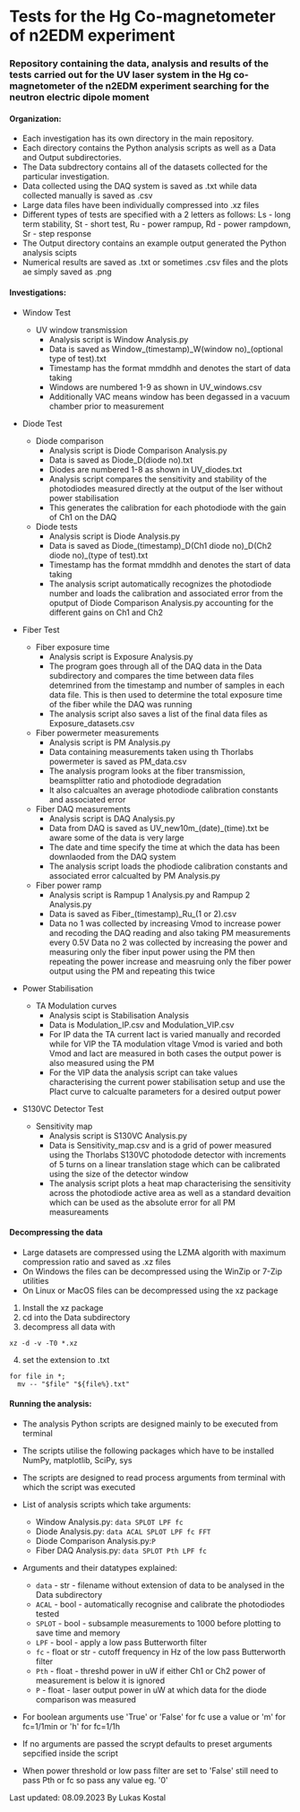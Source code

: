 # Tests for the Hg Co-magnetometer of n2EDM experiment
### Repository containing the data, analysis and results of the tests carried out for the UV laser system in the Hg co-magnetometer of the n2EDM experiment searching for the neutron electric dipole moment

#### Organization:
- Each investigation has its own directory in the main repository.
- Each directory contains the Python analysis scripts as well as a Data and Output subdirectories.
- The Data subdrectory contains all of the datasets collected for the particular investigation.
- Data collected using the DAQ system is saved as .txt while data collected manually is saved as .csv
- Large data files have been individually compressed into .xz files
- Different types of tests are specified with a 2 letters as follows:
  Ls - long term stability, St - short test, Ru - power rampup, Rd - power rampdown, Sr - step response
- The Output directory contains an example output generated the Python analysis scipts
- Numerical results are saved as .txt or sometimes .csv files and the plots ae simply saved as .png

#### Investigations:
- Window Test
  - UV window transmission
    - Analysis script is Window Analysis.py
    - Data is saved as Window\_(timestamp)\_W(window no)\_(optional type of test).txt
    - Timestamp has the format mmddhh and denotes the start of data taking
    - Windows are numbered 1-9 as shown in UV_windows.csv
    - Additionally VAC means window has been degassed in a vacuum chamber prior to measurement

- Diode Test
  - Diode comparison
    - Analysis script is Diode Comparison Analysis.py
    - Data is saved as Diode\_D(diode no).txt
    - Diodes are numbered 1-8 as shown in UV\_diodes.txt
    - Analysis script compares the sensitivity and stability of the photodiodes measured directly at the output of the
      lser without power stabilisation
    - This generates the calibration for each photodiode with the gain of Ch1 on the DAQ
  - Diode tests
    - Analysis script is Diode Analysis.py
    - Data is saved as Diode\_(timestamp)\_D(Ch1 diode no)\_D(Ch2 diode no)\_(type of test).txt
    - Timestamp has the format mmddhh and denotes the start of data taking
    - The analysis script automatically recognizes the photodiode number and loads the calibration and associated error
          from the oputput of Diode Comparison Analysis.py accounting for the different gains on Ch1 and Ch2

- Fiber Test
  - Fiber exposure time
    - Analysis script is Exposure Analysis.py
    - The program goes through all of the DAQ data in the Data subdirectory and compares the time between data files
      detemrined from the timestamp and number of samples in each data file. This is then used to determine the total
      exposure time of the fiber while the DAQ was running
    - The analysis script also saves a list of the final data files as Exposure\_datasets.csv
  - Fiber powermeter measurements
    - Analysis script is PM Analysis.py
    - Data containing measurements taken using th Thorlabs powermeter is saved as PM\_data.csv
    - The analysis program looks at the fiber transmission, beamsplitter ratio and photodiode degradation
    - It also calcualtes an average photodiode calibration constants and associated error
  - Fiber DAQ measurements
    - Analysis script is DAQ Analysis.py
    - Data from DAQ is saved as UV\_new10m\_(date)\_(time).txt be aware some of the data is very large
    - The date and time specify the time at which the data has been downlaoded from the DAQ system
    - The analysis script loads the phodiode calibration constants and associated error calcualted by PM Analysis.py
  - Fiber power ramp
    - Analysis script is Rampup 1 Analysis.py and Rampup 2 Analysis.py
    - Data is saved as Fiber\_(timestamp)\_Ru\_(1 or 2).csv
    - Data no 1 was collected by increasing Vmod to increase power and recoding the DAQ reading and also taking PM measurements
      every 0.5V
      Data no 2 was collected by increasing the power and measuring only the fiber input power using the PM then repeating the
      power increase and measruing only the fiber power output using the PM and repeating this twice  

- Power Stabilisation
  - TA Modulation curves
    - Analysis scipt is Stabilisation Analysis
    - Data is Modulation\_IP.csv and Modulation\_VIP.csv
    - For IP data the TA current Iact is varied manually and recorded while for VIP the TA modulation vltage Vmod is varied
      and both Vmod and Iact are measured in both cases the output power is also measured using the PM
    - For the VIP data the analysis script can take values characterising the current power stabilisation setup and use the PIact curve
      to calcualte parameters for a desired output power

- S130VC Detector Test
  - Sensitivity map
    - Analysis script is S130VC Analysis.py
    - Data is Sensitivity\_map.csv and is a grid of power measured using the Thorlabs S130VC photodode detector with increments of 5 turns on
      a linear translation stage which can be calibrated using the size of the detector window
    - The analysis script plots a heat map characterising the sensitivity across the photodiode active area as well as a standard devaition
      which can be used as the absolute error for all PM measureaments

#### Decompressing the data
- Large datasets are compressed using the LZMA algorith with maximum compression ratio and saved as .xz files
- On Windows the files can be decompressed using the WinZip or 7-Zip utilities
- On Linux or MacOS files can be decompressed using the xz package
1. Install the xz package
2. cd into the Data subdirectory
3. decompress all data with
```console
xz -d -v -T0 *.xz
```
4. set the extension to .txt
```console
for file in *;
  mv -- "$file" "${file%}.txt"
```

#### Running the analysis:
- The analysis Python scripts are designed mainly to be executed from terminal
- The scripts utilise the following packages which have to be installed
  NumPy, matplotlib, SciPy, sys
- The scripts are designed to read process arguments from terminal with which the script was executed

- List of analysis scripts which take arguments:
  - Window Analysis.py: `data SPLOT LPF fc`
  - Diode Analysis.py: `data ACAL SPLOT LPF fc FFT`
  - Diode Comparison Analysis.py:`P`
  - Fiber DAQ Analysis.py: `data SPLOT Pth LPF fc`
 
- Arguments and their datatypes explained:
  - `data` - str - filename without extension of data to be analysed in the Data subdirectory
  - `ACAL` - bool - automatically recognise and calibrate the photodiodes tested
  - `SPLOT` - bool - subsample measurements to 1000 before plotting to save time and memory
  - `LPF` - bool - apply a low pass Butterworth filter
  - `fc` - float or str - cutoff frequency in Hz of the low pass Butterworth filter
  - `Pth` - float - threshd power in uW if either Ch1 or Ch2 power of measurement is below it is ignored
  - `P` - float - laser output power in uW at which data for the diode comparison was measured
    
- For boolean arguments use 'True' or 'False' for fc use a value or 'm' for fc=1/1min or 'h' for fc=1/1h
- If no arguments are passed the scrypt defaults to preset arguments sepcified inside the script
- When power threshold or low pass filter are set to 'False' still need to pass Pth or fc so pass any value eg. '0'

Last updated: 08.09.2023
By Lukas Kostal
